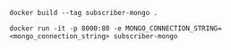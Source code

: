 ```docker build --tag subscriber-mongo .```

```docker run -it -p 8000:80 -e MONGO_CONNECTION_STRING=<mongo_connection_string> subscriber-mongo```